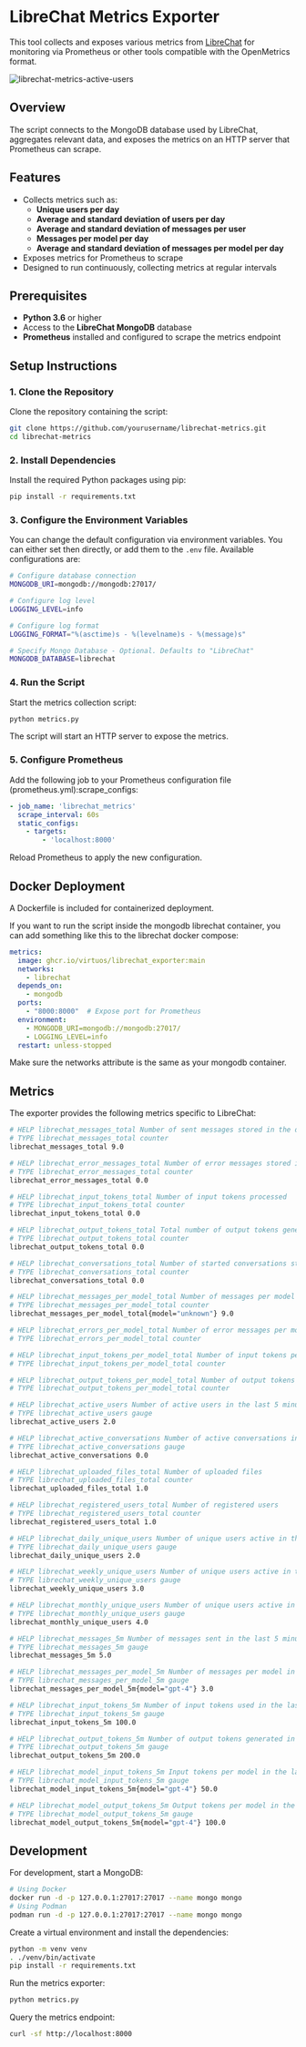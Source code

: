 # LibreChat Metrics Exporter

This tool collects and exposes various metrics from [LibreChat](https://www.librechat.ai) for monitoring via Prometheus or other tools compatible with the OpenMetrics format.

![librechat-metrics-active-users](https://github.com/user-attachments/assets/b7829936-25d8-46b9-8a9a-f54e7d685e64)


## Overview

The script connects to the MongoDB database used by LibreChat, aggregates relevant data, and exposes the metrics on an HTTP server that Prometheus can scrape.

## Features

- Collects metrics such as:
  - **Unique users per day**
  - **Average and standard deviation of users per day**
  - **Average and standard deviation of messages per user**
  - **Messages per model per day**
  - **Average and standard deviation of messages per model per day**
- Exposes metrics for Prometheus to scrape
- Designed to run continuously, collecting metrics at regular intervals

## Prerequisites

- **Python 3.6** or higher
- Access to the **LibreChat MongoDB** database
- **Prometheus** installed and configured to scrape the metrics endpoint

## Setup Instructions

### 1. Clone the Repository

Clone the repository containing the script:

```bash
git clone https://github.com/yourusername/librechat-metrics.git
cd librechat-metrics
```

### 2. Install Dependencies

Install the required Python packages using pip:

```sh
pip install -r requirements.txt
```

### 3. Configure the Environment Variables

You can change the default configuration via environment variables.
You can either set then directly, or add them to the `.env` file.
Available configurations are:

```sh
# Configure database connection
MONGODB_URI=mongodb://mongodb:27017/

# Configure log level
LOGGING_LEVEL=info

# Configure log format
LOGGING_FORMAT="%(asctime)s - %(levelname)s - %(message)s"

# Specify Mongo Database - Optional. Defaults to "LibreChat"
MONGODB_DATABASE=librechat
```

### 4. Run the Script

Start the metrics collection script:

```sh
python metrics.py
```

The script will start an HTTP server to expose the metrics.

### 5. Configure Prometheus

Add the following job to your Prometheus configuration file (prometheus.yml):scrape_configs:

```yaml
- job_name: 'librechat_metrics'
  scrape_interval: 60s
  static_configs:
    - targets:
        - 'localhost:8000'
```

Reload Prometheus to apply the new configuration.

## Docker Deployment

A Dockerfile is included for containerized deployment.

If you want to run the script inside the mongodb librechat container, you can add something like this to the librechat docker compose:

```yaml
metrics:
  image: ghcr.io/virtuos/librechat_exporter:main
  networks:
    - librechat
  depends_on:
    - mongodb
  ports:
    - "8000:8000"  # Expose port for Prometheus
  environment:
    - MONGODB_URI=mongodb://mongodb:27017/
    - LOGGING_LEVEL=info
  restart: unless-stopped
```

Make sure the networks attribute is the same as your mongodb container.

## Metrics

The exporter provides the following metrics specific to LibreChat:

```sh
# HELP librechat_messages_total Number of sent messages stored in the database
# TYPE librechat_messages_total counter
librechat_messages_total 9.0

# HELP librechat_error_messages_total Number of error messages stored in the database
# TYPE librechat_error_messages_total counter
librechat_error_messages_total 0.0

# HELP librechat_input_tokens_total Number of input tokens processed
# TYPE librechat_input_tokens_total counter
librechat_input_tokens_total 0.0

# HELP librechat_output_tokens_total Total number of output tokens generated
# TYPE librechat_output_tokens_total counter
librechat_output_tokens_total 0.0

# HELP librechat_conversations_total Number of started conversations stored in the database
# TYPE librechat_conversations_total counter
librechat_conversations_total 0.0

# HELP librechat_messages_per_model_total Number of messages per model
# TYPE librechat_messages_per_model_total counter
librechat_messages_per_model_total{model="unknown"} 9.0

# HELP librechat_errors_per_model_total Number of error messages per model
# TYPE librechat_errors_per_model_total counter

# HELP librechat_input_tokens_per_model_total Number of input tokens per model
# TYPE librechat_input_tokens_per_model_total counter

# HELP librechat_output_tokens_per_model_total Number of output tokens per model
# TYPE librechat_output_tokens_per_model_total counter

# HELP librechat_active_users Number of active users in the last 5 minutes
# TYPE librechat_active_users gauge
librechat_active_users 2.0

# HELP librechat_active_conversations Number of active conversations in the last 5 minutes
# TYPE librechat_active_conversations gauge
librechat_active_conversations 0.0

# HELP librechat_uploaded_files_total Number of uploaded files
# TYPE librechat_uploaded_files_total counter
librechat_uploaded_files_total 1.0

# HELP librechat_registered_users_total Number of registered users
# TYPE librechat_registered_users_total counter
librechat_registered_users_total 1.0

# HELP librechat_daily_unique_users Number of unique users active in the current day
# TYPE librechat_daily_unique_users gauge
librechat_daily_unique_users 2.0

# HELP librechat_weekly_unique_users Number of unique users active in the current week (starting from Monday)
# TYPE librechat_weekly_unique_users gauge
librechat_weekly_unique_users 3.0

# HELP librechat_monthly_unique_users Number of unique users active in the current month
# TYPE librechat_monthly_unique_users gauge
librechat_monthly_unique_users 4.0

# HELP librechat_messages_5m Number of messages sent in the last 5 minutes
# TYPE librechat_messages_5m gauge
librechat_messages_5m 5.0

# HELP librechat_messages_per_model_5m Number of messages per model in the last 5 minutes
# TYPE librechat_messages_per_model_5m gauge
librechat_messages_per_model_5m{model="gpt-4"} 3.0

# HELP librechat_input_tokens_5m Number of input tokens used in the last 5 minutes
# TYPE librechat_input_tokens_5m gauge
librechat_input_tokens_5m 100.0

# HELP librechat_output_tokens_5m Number of output tokens generated in the last 5 minutes
# TYPE librechat_output_tokens_5m gauge
librechat_output_tokens_5m 200.0

# HELP librechat_model_input_tokens_5m Input tokens per model in the last 5 minutes
# TYPE librechat_model_input_tokens_5m gauge
librechat_model_input_tokens_5m{model="gpt-4"} 50.0

# HELP librechat_model_output_tokens_5m Output tokens per model in the last 5 minutes
# TYPE librechat_model_output_tokens_5m gauge
librechat_model_output_tokens_5m{model="gpt-4"} 100.0
```

## Development

For development, start a MongoDB:

```sh
# Using Docker
docker run -d -p 127.0.0.1:27017:27017 --name mongo mongo
# Using Podman
podman run -d -p 127.0.0.1:27017:27017 --name mongo mongo
```

Create a virtual environment and install the dependencies:

```sh
python -m venv venv
. ./venv/bin/activate
pip install -r requirements.txt
```

Run the metrics exporter:

```sh
python metrics.py
```

Query the metrics endpoint:

```sh
curl -sf http://localhost:8000
```

